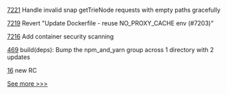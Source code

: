 
[7221](https://github.com/hyperledger/besu/pull/7221) Handle invalid snap getTrieNode requests with empty paths gracefully

[7219](https://github.com/hyperledger/besu/pull/7219) Revert "Update Dockerfile - reuse NO_PROXY_CACHE env (#7203)"

[7216](https://github.com/hyperledger/besu/pull/7216) Add container security scanning

[469](https://github.com/hyperledger-labs/weaver-dlt-interoperability/pull/469) build(deps): Bump the npm_and_yarn group across 1 directory with 2 updates

[16](https://github.com/hyperledger-labs/agora-unknown_order/pull/16) new RC


[See more >>>](https://start-here.hyperledger.org/pull-requests)
